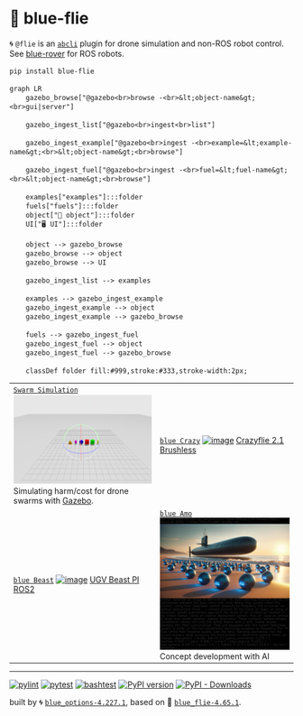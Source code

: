 # 🦋 blue-flie

🌀 `@flie` is an [`abcli`](https://github.com/kamangir/awesome-bash-cli) plugin for drone simulation and non-ROS robot control. See [blue-rover](https://github.com/kamangir/blue-rover) for ROS robots.

```bash
pip install blue-flie
```

```mermaid
graph LR
    gazebo_browse["@gazebo<br>browse -<br>&lt;object-name&gt;<br>gui|server"]

    gazebo_ingest_list["@gazebo<br>ingest<br>list"]

    gazebo_ingest_example["@gazebo<br>ingest -<br>example=&lt;example-name&gt;<br>&lt;object-name&gt;<br>browse"]

    gazebo_ingest_fuel["@gazebo<br>ingest -<br>fuel=&lt;fuel-name&gt;<br>&lt;object-name&gt;<br>browse"]

    examples["examples"]:::folder
    fuels["fuels"]:::folder
    object["📁 object"]:::folder
    UI["🖥️ UI"]:::folder

    object --> gazebo_browse
    gazebo_browse --> object
    gazebo_browse --> UI

    gazebo_ingest_list --> examples 

    examples --> gazebo_ingest_example
    gazebo_ingest_example --> object
    gazebo_ingest_example --> gazebo_browse

    fuels --> gazebo_ingest_fuel
    gazebo_ingest_fuel --> object
    gazebo_ingest_fuel --> gazebo_browse

    classDef folder fill:#999,stroke:#333,stroke-width:2px;
```

|   |   |
| --- | --- |
| [`Swarm Simulation`](./blue_flie/docs/gazebo.md) [![image](https://github.com/kamangir/assets/blob/main/gazebo-gif-1/gazebo-gif-1.gif?raw=true)](./blue_flie/docs/gazebo.md) Simulating harm/cost for drone swarms with [Gazebo](https://gazebosim.org/home). | [`blue Crazy`](./blue_flie/docs/blue-crazy.md) [![image](https://www.bitcraze.io/images/documentation/overview/system_overview.jpg)](./blue_flie/docs/blue-crazy.md) [Crazyflie 2.1 Brushless](https://www.bitcraze.io/products/crazyflie-2-1-brushless/) |
| [`blue Beast`](https://github.com/kamangir/blue-rover/blob/main/blue_rover/docs/blue-beast.md) [![image](https://github.com/waveshareteam/ugv_rpi/raw/main/media/UGV-Rover-details-23.jpg)](https://github.com/kamangir/blue-rover/blob/main/blue_rover/docs/blue-beast.md) [UGV Beast PI ROS2](https://www.waveshare.com/wiki/UGV_Beast_PI_ROS2) | [`blue Amo`](https://github.com/kamangir/blue-assistant/blob/main/blue_assistant/script/repository/blue_amo/README.md) [![image](https://github.com/kamangir/assets/blob/main/blue-amo-2025-02-03-zjs1ow/generating-frame-006.png?raw=true)](https://github.com/kamangir/blue-assistant/blob/main/blue_assistant/script/repository/blue_amo/README.md) Concept development with AI |

---


[![pylint](https://github.com/kamangir/blue-flie/actions/workflows/pylint.yml/badge.svg)](https://github.com/kamangir/blue-flie/actions/workflows/pylint.yml) [![pytest](https://github.com/kamangir/blue-flie/actions/workflows/pytest.yml/badge.svg)](https://github.com/kamangir/blue-flie/actions/workflows/pytest.yml) [![bashtest](https://github.com/kamangir/blue-flie/actions/workflows/bashtest.yml/badge.svg)](https://github.com/kamangir/blue-flie/actions/workflows/bashtest.yml) [![PyPI version](https://img.shields.io/pypi/v/blue-flie.svg)](https://pypi.org/project/blue-flie/) [![PyPI - Downloads](https://img.shields.io/pypi/dd/blue-flie)](https://pypistats.org/packages/blue-flie)

built by 🌀 [`blue_options-4.227.1`](https://github.com/kamangir/awesome-bash-cli), based on 🦋 [`blue_flie-4.65.1`](https://github.com/kamangir/blue-flie).
